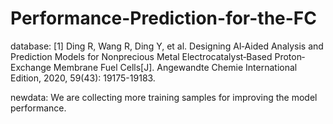 # Performance-Prediction-for-the-FC

database: [1] Ding R, Wang R, Ding Y, et al. Designing AI‐Aided Analysis and Prediction Models for Nonprecious Metal Electrocatalyst‐Based Proton‐Exchange Membrane Fuel Cells[J]. Angewandte Chemie International Edition, 2020, 59(43): 19175-19183.

newdata: We are collecting more training samples for improving the model performance. 
